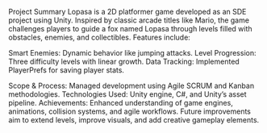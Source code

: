 Project Summary
Lopasa is a 2D platformer game developed as an SDE project using Unity. Inspired by classic arcade titles like Mario, the game challenges players to guide a fox named Lopasa through levels filled with obstacles, enemies, and collectibles. Features include:

Smart Enemies: Dynamic behavior like jumping attacks.
Level Progression: Three difficulty levels with linear growth.
Data Tracking: Implemented PlayerPrefs for saving player stats.

Scope & Process: Managed development using Agile SCRUM and Kanban methodologies.
Technologies Used: Unity engine, C#, and Unity’s asset pipeline.
Achievements: Enhanced understanding of game engines, animations, collision systems, and agile workflows. Future improvements aim to extend levels, improve visuals, and add creative gameplay elements.
